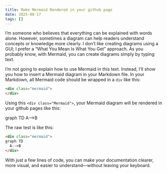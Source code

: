 ```yaml
---
title: Make Mermaid Rendered in your github page
date: 2025-08-17
tags: []
---
```


I’m someone who believes that everything can be explained with words alone. However, sometimes a diagram can help readers understand concepts or knowledge more clearly. I don’t like creating diagrams using a GUI; I prefer a “What You Mean Is What You Get” approach. As you probably know, with Mermaid, you can create diagrams simply by typing text.

I’m not going to explain how to use Mermaid in this text. Instead, I’ll show you how to insert a Mermaid diagram in your Markdown file. In your Markdown, all Mermaid code should be wrapped in a `div` like this:

```html
<div class="mermaid">
</div>
```

Using this `<div class="Mermaid">`, your Mermaid diagram will be rendered in your github pages like this:

<div class="mermaid">
graph TD
  A-->B
</div>

The raw test is like this:

```html
<div class="mermaid">
graph TD
  A-->B
</div>
```

With just a few lines of code, you can make your documentation clearer, more visual, and easier to understand—without leaving your keyboard.

